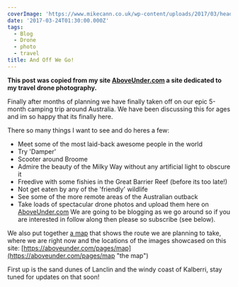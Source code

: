 ```yaml
---
coverImage: 'https://www.mikecann.co.uk/wp-content/uploads/2017/03/header-1.jpg'
date: '2017-03-24T01:30:00.000Z'
tags:
  - Blog
  - Drone
  - photo
  - travel
title: And Off We Go!
---
```


**This post was copied from my site [AboveUnder.com](https://aboveunder.com) a site dedicated to my travel drone photography.**

Finally after months of planning we have finally taken off on our epic 5-month camping trip around Australia. We have been discussing this for ages and im so happy that its finally here.<!-- more -->

There so many things I want to see and do heres a few:

- Meet some of the most laid-back awesome people in the world
- Try 'Damper'
- Scooter around Broome
- Admire the beauty of the Milky Way without any artificial light to obscure it
- Freedive with some fishies in the Great Barrier Reef (before its too late!)
- Not get eaten by any of the 'friendly' wildlife
- See some of the more remote areas of the Australian outback
- Take loads of spectacular drone photos and upload them here on [AboveUnder.com](https://aboveunder.com "above under")
  We are going to be blogging as we go around so if you are interested in follow along then please so subscribe (see below).

We also put together [a map](https://aboveunder.com/pages/map "A map") that shows the route we are planning to take, where we are right now and the locations of the images showcased on this site: [https://aboveunder.com/pages/map](https://aboveunder.com/pages/map "the map")

First up is the sand dunes of Lanclin and the windy coast of Kalberri, stay tuned for updates on that soon!
